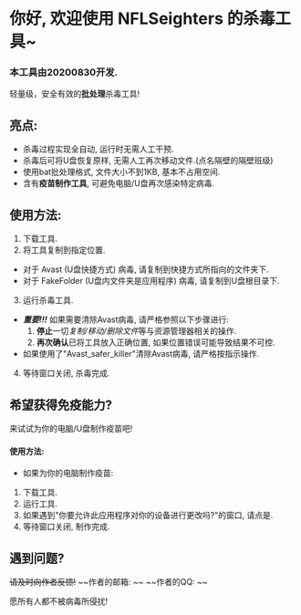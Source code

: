 # 你好, 欢迎使用 NFLSeighters 的杀毒工具~
### 本工具由20200830开发.  
  
轻量级，安全有效的**批处理**杀毒工具!

## 亮点:
+ 杀毒过程实现全自动, 运行时无需人工干预.
+ 杀毒后可将U盘恢复原样, 无需人工再次移动文件.(点名隔壁的隔壁班级)
+ 使用bat批处理格式, 文件大小不到1KB, 基本不占用空间.
+ 含有**疫苗制作工具**, 可避免电脑/U盘再次感染特定病毒.

## 使用方法:
1. 下载工具.
2. 将工具复制到指定位置.
 + 对于 Avast (U盘快捷方式) 病毒, 请复制到快捷方式所指向的文件夹下.
 + 对于 FakeFolder (U盘内文件夹是应用程序) 病毒, 请复制到U盘根目录下.
3. 运行杀毒工具.
 + ***重要!!!*** 如果需要清除Avast病毒, 请严格参照以下步骤进行:
   1. **停止**一切*复制/移动/删除文件*等与资源管理器相关的操作.
   2. **再次确认**已将工具放入正确位置, 如果位置错误可能导致结果不可控.
 + 如果使用了"Avast_safer_killer"清除Avast病毒, 请严格按指示操作.
4. 等待窗口关闭, 杀毒完成.

## 希望获得免疫能力?
来试试为你的电脑/U盘制作疫苗吧!  

#### 使用方法:
+ 如果为你的电脑制作疫苗:
 1. 下载工具.
 2. 运行工具.
 3. 如果遇到"你要允许此应用程序对你的设备进行更改吗?"的窗口, 请点是.
 4. 等待窗口关闭, 制作完成.

## 遇到问题?
 ~~请及时向作者反馈!~~
 ~~作者的邮箱: ~~
 ~~作者的QQ: ~~

愿所有人都不被病毒所侵扰!
